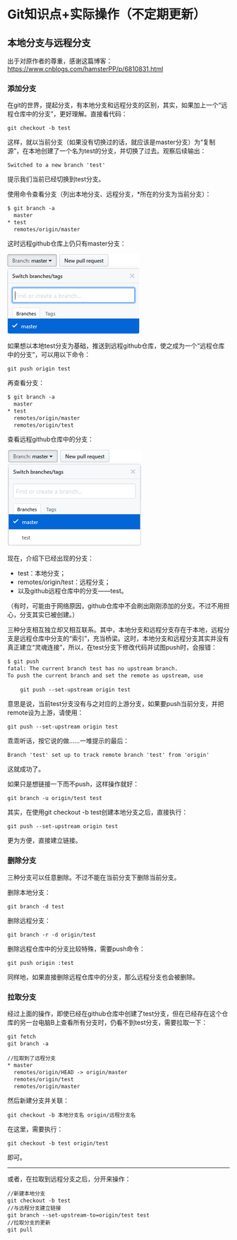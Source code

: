 # Git知识点+实际操作（不定期更新）

## 本地分支与远程分支

出于对原作者的尊重，感谢这篇博客：https://www.cnblogs.com/hamsterPP/p/6810831.html

### 添加分支

在git的世界，提起分支，有本地分支和远程分支的区别，其实，如果加上一个“远程仓库中的分支”，更好理解。直接看代码：

```
git checkout -b test
```

这样，就以当前分支（如果没有切换过的话，就应该是master分支）为“复制源”，在本地创建了一个名为test的分支，并切换了过去。观察后续输出：

```
Switched to a new branch 'test'
```

提示我们当前已经切换到test分支。

使用命令查看分支（列出本地分支、远程分支，*所在的分支为当前分支）：

```
$ git branch -a
  master
* test
  remotes/origin/master
```

这时远程github仓库上仍只有master分支：

![1540189140142](Git.assets/1540189140142.png)

如果想以本地test分支为基础，推送到远程github仓库，使之成为一个“远程仓库中的分支”，可以用以下命令：

```
git push origin test
```

再查看分支：

```
$ git branch -a
  master
* test
  remotes/origin/master
  remotes/origin/test
```

查看远程github仓库中的分支：

![1540190483183](Git.assets/1540190483183.png)

现在，介绍下已经出现的分支：

- test：本地分支；
- remotes/origin/test：远程分支；
- 以及github远程仓库中的分支——test。

（有时，可能由于网络原因，github仓库中不会刷出刚刚添加的分支。不过不用担心，分支其实已被创建。）

三种分支相互独立却又相互联系。其中，本地分支和远程分支存在于本地，远程分支是远程仓库中分支的“索引”，充当桥梁。这时，本地分支和远程分支其实并没有真正建立“灵魂连接”，所以，在test分支下修改代码并试图push时，会报错：

```
$ git push
fatal: The current branch test has no upstream branch.
To push the current branch and set the remote as upstream, use

    git push --set-upstream origin test
```

意思是说，当前test分支没有与之对应的上游分支，如果要push当前分支，并把remote设为上游，请使用：

```
git push --set-upstream origin test
```

乖乖听话，按它说的做……一堆提示的最后：

```
Branch 'test' set up to track remote branch 'test' from 'origin'
```

这就成功了。

如果只是想链接一下而不push，这样操作就好：

```
git branch -u origin/test test
```

其实，在使用git checkout -b test创建本地分支之后，直接执行：

```
git push --set-upstream origin test
```

更为方便，直接建立链接。

### 删除分支

三种分支可以任意删除。不过不能在当前分支下删除当前分支。

删除本地分支：

```
git branch -d test
```

删除远程分支：

```
git branch -r -d origin/test
```

删除远程仓库中的分支比较特殊，需要push命令：

```
git push origin :test
```

同样地，如果直接删除远程仓库中的分支，那么远程分支也会被删除。

### 拉取分支

经过上面的操作，即使已经在github仓库中创建了test分支，但在已经存在这个仓库的另一台电脑B上查看所有分支时，仍看不到test分支，需要拉取一下：

```
git fetch
git branch -a

//拉取到了远程分支
* master
  remotes/origin/HEAD -> origin/master
  remotes/origin/test
  remotes/origin/master
```

然后新建分支并关联：

```
git checkout -b 本地分支名 origin/远程分支名
```

在这里，需要执行：

```
git checkout -b test origin/test
```

即可。

-----------------

或者，在拉取到远程分支之后，分开来操作：

```
//新建本地分支
git checkout -b test
//与远程分支建立链接
git branch --set-upstream-to=origin/test test
//拉取分支的更新
git pull
```


